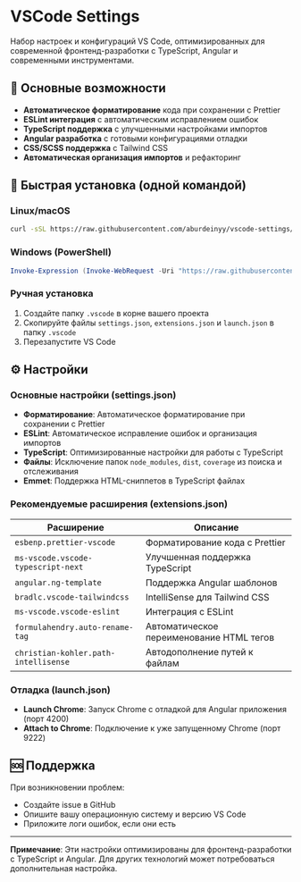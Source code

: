 # VSCode Settings

Набор настроек и конфигураций VS Code, оптимизированных для современной фронтенд-разработки с TypeScript, Angular и современными инструментами.

## 🚀 Основные возможности

- **Автоматическое форматирование** кода при сохранении с Prettier
- **ESLint интеграция** с автоматическим исправлением ошибок
- **TypeScript поддержка** с улучшенными настройками импортов
- **Angular разработка** с готовыми конфигурациями отладки
- **CSS/SCSS поддержка** с Tailwind CSS
- **Автоматическая организация импортов** и рефакторинг

## 🚀 Быстрая установка (одной командой)

### Linux/macOS
```bash
curl -sSL https://raw.githubusercontent.com/aburdeinyy/vscode-settings/main/vscode-setup.sh | bash
```

### Windows (PowerShell)
```powershell
Invoke-Expression (Invoke-WebRequest -Uri "https://raw.githubusercontent.com/aburdeinyy/vscode-settings/main/vscode-setup.ps1").Content
```

### Ручная установка

1. Создайте папку `.vscode` в корне вашего проекта
2. Скопируйте файлы `settings.json`, `extensions.json` и `launch.json` в папку `.vscode`
3. Перезапустите VS Code

## ⚙️ Настройки

### Основные настройки (settings.json)

- **Форматирование**: Автоматическое форматирование при сохранении с Prettier
- **ESLint**: Автоматическое исправление ошибок и организация импортов
- **TypeScript**: Оптимизированные настройки для работы с TypeScript
- **Файлы**: Исключение папок `node_modules`, `dist`, `coverage` из поиска и отслеживания
- **Emmet**: Поддержка HTML-сниппетов в TypeScript файлах

### Рекомендуемые расширения (extensions.json)

| Расширение                           | Описание                                 |
| ------------------------------------ | ---------------------------------------- |
| `esbenp.prettier-vscode`             | Форматирование кода с Prettier           |
| `ms-vscode.vscode-typescript-next`   | Улучшенная поддержка TypeScript          |
| `angular.ng-template`                | Поддержка Angular шаблонов               |
| `bradlc.vscode-tailwindcss`          | IntelliSense для Tailwind CSS            |
| `ms-vscode.vscode-eslint`            | Интеграция с ESLint                      |
| `formulahendry.auto-rename-tag`      | Автоматическое переименование HTML тегов |
| `christian-kohler.path-intellisense` | Автодополнение путей к файлам            |

### Отладка (launch.json)

- **Launch Chrome**: Запуск Chrome с отладкой для Angular приложения (порт 4200)
- **Attach to Chrome**: Подключение к уже запущенному Chrome (порт 9222)

## 🆘 Поддержка

При возникновении проблем:

- Создайте issue в GitHub
- Опишите вашу операционную систему и версию VS Code
- Приложите логи ошибок, если они есть

---

**Примечание**: Эти настройки оптимизированы для фронтенд-разработки с TypeScript и Angular. Для других технологий может потребоваться дополнительная настройка.
